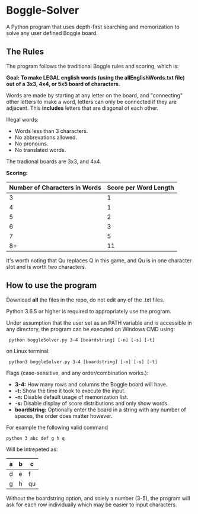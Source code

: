 # Boggle-Solver

A Python program that uses depth-first searching and memorization to solve any user defined Boggle board.

## The Rules
The program follows the traditional Boggle rules and scoring, which is:

**Goal: To make LEGAL english words (using the allEnglishWords.txt file) out of a 3x3, 4x4, or 5x5 board of characters.**

Words are made by starting at any letter on the board, and "connecting" other letters to make a word, letters can only be connected if they are adjacent. This **includes** letters that are diagonal of each other.

Illegal words: 
- Words less than 3 characters.
- No abbrevations allowed. 
- No pronouns. 
- No translated words.
    
The tradional boards are 3x3, and 4x4.

**Scoring:**

| Number of Characters in Words | Score per Word Length |
| ------------- | ------------- |
| 3  | 1  |
| 4  | 1  |
| 5  | 2  |
| 6  | 3  |
| 7  | 5  |
| 8+  | 11 |

It's worth noting that Qu replaces Q in this game, and Qu is in one character slot and is worth two characters.

## How to use the program

Download **all** the files in the repo, do not edit any of the .txt files.

Python 3.6.5 or higher is required to appropriately use the program.

Under assumption that the user set as an PATH variable and is accessible in any directory, the program can be executed on Windows CMD using:
```
 python boggleSolver.py 3-4 [boardstring] [-n] [-s] [-t]
```
on Linux terminal:
```
 python3 boggleSolver.py 3-4 [boardstring] [-n] [-s] [-t] 
```
Flags (case-sensitive, and any order/combination works.):
 - **3-4:** How many rows and columns the Boggle board will have.
 - **-t:** Show the time it took to execute the input.
 - **-n:** Disable default usage of memorization list. 
 - **-s:** Disable display of score distributions and only show words.
 - **boardstring:** Optionally enter the board in a string with any number of spaces, the order does matter however.
 
 For example the following valid command 
```
python 3 abc def g h q
```
Will be intrepeted as:

| a | b | c |
| - | - | - | 
| d  | e  | f |
| g  | h  | qu |

Without the boardstring option, and solely a number (3-5), the program will ask for each row individually which may be easier to input characters.


